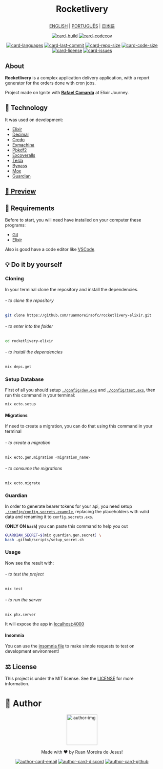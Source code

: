 <h1 align='center'>

Rocketlivery

</h1>

<div align="center">

[ENGLISH][lang-en]
|
[PORTUGUÊS][lang-pt]
|
[日本語][lang-jp]

</div>

<div align="center">

[![card-build]][btn-goto-build]
[![card-codecov]][btn-goto-codecov]

</div>

<div align="center">

[![card-languages]][btn-null]
[![card-last-commit]][btn-null]
[![card-repo-size]][btn-goto-clone]
[![card-code-size]][btn-null]
[![card-license]][btn-goto-license]
[![card-issues]][btn-goto-issues]

</div>

## About <span id="id-about"/>

**Rocketlivery** is a complex application delivery application, with a report generator for the orders done with cron jobs.

Project made on Ignite with **[Rafael Camarda][btn-tutor]** at Elixir Journey.

## :triangular_ruler: Technology <span id="id-about"/>

It was used on development:

- [Elixir]
- [Decimal]
- [Credo]
- [Exmachina]
- [Pbkdf2][pbkdf2_elixir]
- [Excoveralls]
- [Tesla]
- [Bypass]
- [Mox]
- [Guardian]

## [:eyes: Preview][btn-preview] <span id="id-preview"/>

## :electric_plug: Requirements <span id="id-clone"/>

Before to start, you will need have installed on your computer these programs:

- [Git][btn-git]
- [Elixir][btn-elixir]

Also is good have a code editor like [VSCode][btn-vscode].

## :bulb: Do it by yourself

### Cloning

In your terminal clone the repository and install the dependencies.

###### - to clone the repository

```bash
git clone https://github.com/ruanmoreiraofc/rocketlivery-elixir.git
```

###### - to enter into the folder

```bash
cd rocketlivery-elixir
```

###### - to install the dependencies

```bash
mix deps.get
```

### Setup Database

First of all you should setup [`./config/dev.exs`][btn-example-config-dev] and
[`./config/test.exs`][btn-example-config-test], then run this command in your terminal:

```bash
mix ecto.setup
```

#### Migrations

If need to create a migration, you can do that using this command in your terminal

###### - to create a migration

```bash
mix ecto.gen.migration <migration_name>
```

###### - to consume the migrations

```bash
mix ecto.migrate
```

### Guardian

In order to generate bearer tokens for your api, you need setup [`./config/config.secrets.example`][btn-example-config-secrets], replacing the placeholders with valid data and renaming it to `config.secrets.exs`.

**(ONLY ON `bash`)** you can paste this command to help you out

```bash
GUARDIAN_SECRET=$(mix guardian.gen.secret) \
bash .github/scripts/setup_secret.sh
```

### Usage

Now see the result with:

###### - to test the project

```bash
mix test
```

###### - to run the server

```bash
mix phx.server
```

It will expose the app in [localhost:4000][btn-localhost]

#### Insomnia

You can use the [insomnia file][btn-example-insomnia] to make simple requests to test on development environment!

## :balance_scale: License <span id="id-license"/>

This project is under the MIT license. See the [LICENSE][btn-license] for more information.

# :boy: Author <span id="id-author"/>

<div align="center">

  <p>
    <img
      alt="author-img"
      title="Ruan Moreira de Jesus"
      width="100"
      src="https://github.com/ruanmoreiraofc.png">
  </p>

  <!-- ![author-img] does not work with Github's default profile image -->

Made with :heart: by Ruan Moreira de Jesus!

[![author-card-email]][author-btn-email]
[![author-card-discord]][author-btn-discord]
[![author-card-github]][author-btn-github]

</div>

<!--
  ***---- VARIABLES ----***
-->

[allowed_in_portfolio]: true
[btn-null]: #

<!-- *** AUTHOR *** -->

[author-img]: https://github.com/ruanmoreiraofc.png?size=100 "Ruan Moreira de Jesus"
[author-card-email]: https://img.shields.io/badge/Email--$?style=social&logo=microsoft-outlook
[author-card-discord]: https://img.shields.io/badge/Discord--$?style=social&logo=discord
[author-card-github]: https://img.shields.io/github/followers/ruanmoreiraofc?style=social
[author-btn-email]: mailto:ruanmoreiraofc@hotmail.com "Get in touch!"
[author-btn-discord]: #RuanMoreiraOfc#7904 "RuanMoreiraOfc#7904"
[author-btn-github]: https://github.com/ruanmoreiraofc "Github Profile"

<!-- *** LANGUAGES README *** -->

[lang-en]: #
[lang-pt]: #
[lang-jp]: #

<!-- *** INFO CARDS *** -->

[card-build]: https://github.com/ruanmoreiraofc/rocketlivery-elixir/actions/workflows/workflow.yml/badge.svg
[card-codecov]: https://codecov.io/gh/ruanmoreiraofc/rocketlivery-elixir/branch/main/graph/badge.svg?token=XH26MD5DBE
[card-languages]: https://img.shields.io/github/languages/count/ruanmoreiraofc/rocketlivery-elixir?style=for-the-badge&label=Languages
[card-last-commit]: https://img.shields.io/github/last-commit/ruanmoreiraofc/rocketlivery-elixir?style=for-the-badge&label=Last%20Commit
[card-repo-size]: https://img.shields.io/github/repo-size/ruanmoreiraofc/rocketlivery-elixir?style=for-the-badge&label=Repo%20Size
[card-code-size]: https://img.shields.io/github/languages/code-size/ruanmoreiraofc/rocketlivery-elixir?style=for-the-badge&label=Code%20Size
[card-license]: https://img.shields.io/github/license/ruanmoreiraofc/rocketlivery-elixir?style=for-the-badge&label=License
[card-issues]: https://img.shields.io/github/issues/ruanmoreiraofc/rocketlivery-elixir?style=for-the-badge

<!-- *** MAIN BUTTONS *** -->

[btn-tutor]: https://github.com/rafaelcamarda "Rocketseat Educator"
[btn-git]: https://git-scm.com
[btn-elixir]: https://elixir-lang.org/install.html
[btn-vscode]: https://code.visualstudio.com
[btn-license]: LICENSE
[btn-preview]: https://rocketlivery.gigalixirapp.com/api/

<!-- CARDS -->

[btn-goto-build]: https://github.com/ruanmoreiraofc/rocketlivery-elixir/actions/workflows/workflow.yml
[btn-goto-codecov]: https://codecov.io/gh/RuanMoreiraOfc/rocketlivery-elixir
[btn-goto-clone]: #id-clone
[btn-goto-license]: #id-license
[btn-goto-issues]: https://github.com/ruanmoreiraofc/rocketlivery-elixir/issues?q=is%3Aopen

<!-- DO IT BY YOURSELF -->

[btn-localhost]: http://localhost:4000

<!-- EXAMPLES -->

[btn-example-config-dev]: ./config/dev.exs
[btn-example-config-secrets]: ./config/config.secrets.example
[btn-example-config-test]: ./config/test.exs
[btn-example-insomnia]: insomnia.json

<!-- *** TECHNOLOGY *** -->

[elixir]: https://elixir-lang.org
[credo]: https://github.com/rrrene/credo
[exmachina]: https://github.com/thoughtbot/ex_machina
[decimal]: https://github.com/ericmj/decimal
[pbkdf2_elixir]: https://github.com/riverrun/pbkdf2_elixir
[excoveralls]: https://github.com/parroty/excoveralls
[tesla]: https://github.com/elixir-tesla/tesla
[bypass]: https://github.com/PSPDFKit-labs/bypass
[mox]: https://github.com/dashbitco/mox
[guardian]: https://github.com/ueberauth/guardian
